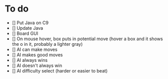 # To do
- [] Put Java on C9
- [] Update Java
- [] Board GUI
- [] On mouse hover, box puts in potential move (hover a box and it shows the o in it, probably a lighter gray)
- [] AI can make moves 
- [] AI makes good moves
- [] AI always wins
- [] AI doesn't always win 
- [] AI difficulty select (harder or easier to beat)
